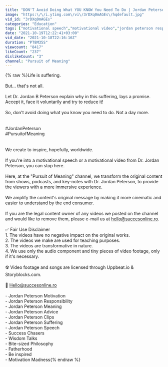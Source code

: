 ```yaml
---
title: "DON'T Avoid Doing What YOU KNOW You Need To Do | Jordan Peterson Motivational Speech"
image: "https:\/\/i.ytimg.com\/vi\/3rDXq0mAGEs\/hqdefault.jpg"
vid_id: "3rDXq0mAGEs"
categories: "Education"
tags: ["motivational speech","motivational video","jordan peterson responsibility"]
date: "2021-10-19T12:22:41+03:00"
vid_date: "2021-10-18T22:16:16Z"
duration: "PT8M35S"
viewcount: "8417"
likeCount: "237"
dislikeCount: "3"
channel: "Pursuit of Meaning"
---
```

{% raw %}Life is suffering. <br /><br />But... that's not all. <br /><br />Let Dr. Jordan B Peterson explain why in this suffering, lays a promise. Accept it, face it voluntarily and try to reduce it! <br /><br />So, don't avoid doing what you know you need to do. Not a day more. <br /><br /><br />#JordanPeterson<br />#PursuitofMeaning<br /><br /><br />We create to inspire, hopefully, worldwide.<br /><br />If you're into a motivational speech or a motivational video from Dr. Jordan Peterson, you can stop here.<br /><br />Here, at the &quot;Pursuit of Meaning&quot; channel, we transform the original content from shows, podcasts, and key-notes with Dr. Jordan Peterson, to provide the viewers with a more immersive experience. <br /><br />We amplify the content's original message by making it more cinematic and easier to understand by the end consumer. <br /><br />If you are the legal content owner of any videos we posted on the channel and would like to remove them, please e-mail us at hello@succesonline.ro.<br /><br />✅ Fair Use Disclaimer<br />1. The videos have no negative impact on the original works.<br />2. The videos we make are used for teaching purposes.<br />3. The videos are transformative in nature.<br />4. We use only the audio component and tiny pieces of video footage, only if it's necessary.<br /><br />☢️ Video footage and songs are licensed through Uppbeat.io &amp; Storyblocks.com.<br /><br />📧 Hello@succesonline.ro<br /><br />- Jordan Peterson Motivation<br />- Jordan Peterson Responsibility<br />- Jordan Peterson Meaning<br />- Jordan Peterson Advice<br />- Jordan Peterson Clips<br />- Jordan Peterson Suffering<br />- Jordan Peterson Speech<br />- Success Chasers<br />- Wisdom Talks<br />- Bite-sized Philosophy<br />- Fatherhood<br />- Be inspired<br />- Motivation Madness{% endraw %}
